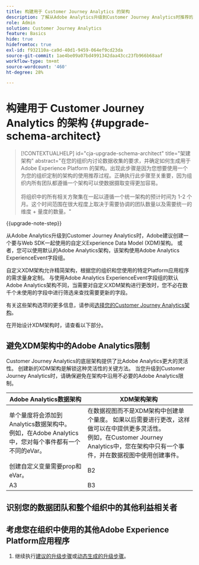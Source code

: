 ```yaml
---
title: 构建用于 Customer Journey Analytics 的架构
description: 了解从Adobe Analytics升级到Customer Journey Analytics时推荐的路径
role: Admin
solution: Customer Journey Analytics
feature: Basics
hide: true
hidefromtoc: true
exl-id: f932110a-ca9d-40d1-9459-064ef9cd23da
source-git-commit: 1ae4be09a07bd4991342daa43cc23fb966b68aaf
workflow-type: tm+mt
source-wordcount: '460'
ht-degree: 28%

---
```


# 构建用于 Customer Journey Analytics 的架构 {#upgrade-schema-architect}

<!-- markdownlint-disable MD034 -->

>[!CONTEXTUALHELP]
>id="cja-upgrade-schema-architect"
>title="架建架构"
>abstract="在您的组织内讨论数据收集的要求，并确定如何生成用于 Adobe Experience Platform 的架构。出现此步骤是因为您想要使用一个为您的组织定制的架构的使用推荐过程。正确执行此步骤至关重要，因为组织内所有团队都遵循一个架构可以使数据摄取变得更加容易。<br><br>将组织中的所有相关方聚集在一起以遵循一个统一架构的预计时间为 1-2 个月。这个时间范围在很大程度上取决于需要协调的团队数量以及需要统一的维度 + 量度的数量。"

<!-- markdownlint-enable MD034 -->

{{upgrade-note-step}}

从Adobe Analytics升级到Customer Journey Analytics时，Adobe建议创建一个要与Web SDK一起使用的自定义Experience Data Model (XDM)架构。 或者，您可以使用默认的Adobe Analytics架构，该架构使用Adobe Analytics ExperienceEvent字段组。

自定义XDM架构允许精简架构，根据您的组织和您使用的特定Platform应用程序的需求量身定制。 与使用Adobe Analytics ExperienceEvent字段组的默认Adobe Analytics架构不同，当需要对自定义XDM架构进行更改时，您不必在数千个未使用的字段中进行筛选来查找需要更新的字段。

有关这些架构选项的更多信息，请参阅[选择您的Customer Journey Analytics架构](/help/getting-started/cja-upgrade/cja-upgrade-schema-existing.md)。

在开始设计XDM架构时，请查看以下部分。

## 避免XDM架构中的Adobe Analytics限制

Customer Journey Analytics的底层架构提供了比Adobe Analytics更大的灵活性。 创建新的XDM架构是解锁这种灵活性的关键方法。 当您升级到Customer Journey Analytics时，请确保避免在架构中沿用不必要的Adobe Analytics限制。

| Adobe Analytics数据架构 | XDM架构架构 |
|---------|----------|
| 单个量度将会添加到Analytics数据架构中。<br/>例如，在Adobe Analytics中，您对每个事件都有一个不同的eVar。 | 在数据视图而不是XDM架构中创建单个量度。 如果以后需要进行更改，这样做可以在中提供更多灵活性。<br/>例如，在Customer Journey Analytics中，您在架构中只有一个事件，并在数据视图中使用创建事件。 |
| 创建自定义变量需要prop和eVar。 | B2 |
| A3 | B3 |

## 识别您的数据团队和整个组织中的其他利益相关者


## 考虑您在组织中使用的其他Adobe Experience Platform应用程序



1. 继续执行[建议的升级步骤](/help/getting-started/cja-upgrade/cja-upgrade-recommendations.md#recommended-upgrade-steps-for-most-organizations)或[动态生成的升级步骤](https://gigazelle.github.io/cja-ttv/)。
